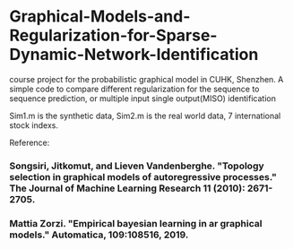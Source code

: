 # Graphical-Models-and-Regularization-for-Sparse-Dynamic-Network-Identification
course project for the probabilistic graphical model in CUHK, Shenzhen. A simple code to compare different regularization for the sequence to sequence prediction, or multiple input single output(MISO) identification

Sim1.m is the synthetic data, 
Sim2.m is the real world data, 7 international stock indexs. 


Reference: 
### Songsiri, Jitkomut, and Lieven Vandenberghe. "Topology selection in graphical models of autoregressive processes." The Journal of Machine Learning Research 11 (2010): 2671-2705.

### Mattia Zorzi. "Empirical bayesian learning in ar graphical models." Automatica, 109:108516, 2019.
